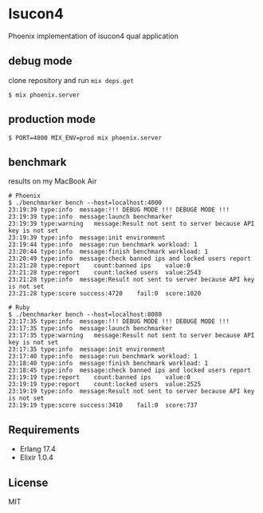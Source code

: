 # Isucon4

Phoenix implementation of isucon4 qual application

## debug mode

clone repository and run `mix deps.get`

`$ mix phoenix.server`

## production mode

`$ PORT=4000 MIX_ENV=prod mix phoenix.server`

## benchmark

results on my MacBook Air

```
# Phoenix
$ ./benchmarker bench --host=localhost:4000
23:19:39 type:info  message:!!! DEBUG MODE !!! DEBUGE MODE !!!
23:19:39 type:info  message:launch benchmarker
23:19:39 type:warning   message:Result not sent to server because API key is not set
23:19:39 type:info  message:init environment
23:19:44 type:info  message:run benchmark workload: 1
23:20:44 type:info  message:finish benchmark workload: 1
23:20:49 type:info  message:check banned ips and locked users report
23:21:28 type:report    count:banned ips    value:0
23:21:28 type:report    count:locked users  value:2543
23:21:28 type:info  message:Result not sent to server because API key is not set
23:21:28 type:score success:4720    fail:0  score:1020

# Ruby
$ ./benchmarker bench --host=localhost:8080
23:17:35 type:info  message:!!! DEBUG MODE !!! DEBUGE MODE !!!
23:17:35 type:info  message:launch benchmarker
23:17:35 type:warning   message:Result not sent to server because API key is not set
23:17:35 type:info  message:init environment
23:17:40 type:info  message:run benchmark workload: 1
23:18:40 type:info  message:finish benchmark workload: 1
23:18:45 type:info  message:check banned ips and locked users report
23:19:19 type:report    count:banned ips    value:0
23:19:19 type:report    count:locked users  value:2525
23:19:19 type:info  message:Result not sent to server because API key is not set
23:19:19 type:score success:3410    fail:0  score:737
```

## Requirements

- Erlang 17.4
- Elixir 1.0.4

## License

MIT

